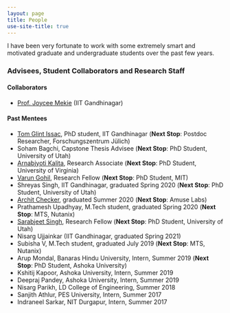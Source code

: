 ```yaml
---
layout: page
title: People
use-site-title: true
---
```


I have been very fortunate to work with some extremely smart and 
motivated graduate and undergraduate students over the past few years.

### Advisees, Student Collaborators and Research Staff



#### Collaborators
* <a href="http://joycee.people.iitgn.ac.in/">Prof. Joycee Mekie</a> (IIT Gandhinagar)

#### Past Mentees
* <a href="https://www.linkedin.com/in/glint">Tom Glint Issac</a>, PhD student, IIT Gandhinagar (**Next Stop**: Postdoc Researcher, Forschungszentrum Jülich)
* Soham Bagchi, Capstone Thesis Advisee (**Next Stop**: PhD Student, University of Utah)
* <a href="https://www.linkedin.com/in/arnabkalita/">Arnabjyoti Kalita</a>, Research Associate (**Next Stop**: PhD Student, University of Virginia)
* <a href="https://varungohil.github.io">Varun Gohil</a>, Research Fellow (**Next Stop**: PhD Student, MIT)
* Shreyas Singh, IIT Gandhinagar, graduated Spring 2020 (**Next Stop**: PhD Student, University of Utah)
* <a href="https://checker5965.github.io">Archit Checker</a>, graduated Summer 2020 (**Next Stop**: Amuse Labs)
* Prathamesh Upadhyay, M.Tech student, graduated Spring 2020 (**Next Stop**: MTS, Nutanix)
* <a href="https://www.cs.utah.edu/~sarab">Sarabjeet Singh</a>, Research Fellow (**Next Stop**: PhD Student, University of Utah)
* Nisarg Ujjainkar (IIT Gandhinagar, graduated Spring 2021)
* Subisha V, M.Tech student, graduated July 2019 (**Next Stop**: MTS, Nutanix)
* Arup Mondal, Banaras Hindu University, Intern, Summer 2019 (**Next Stop**: PhD Student, Ashoka University)
* Kshitij Kapoor, Ashoka University, Intern, Summer 2019
* Deepraj Pandey, Ashoka University, Intern, Summer 2019
* Nisarg Parikh, LD College of Engineering, Summer 2018
* Sanjith Athlur, PES University, Intern, Summer 2017
* Indraneel Sarkar, NIT Durgapur, Intern, Summer 2017
